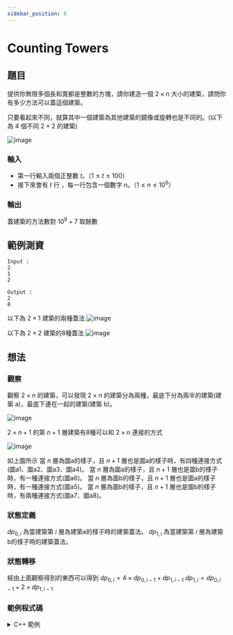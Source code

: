 ```yaml
---
sidebar_position: 9
---
```

Counting Towers
===

題目
---
提供你無限多個長和寬都是整數的方塊，請你建造一個 $2 \times n$ 大小的建築，請問你有多少方法可以蓋這個建築。

只要看起來不同，就算其中一個建築為其他建築的鏡像或旋轉也是不同的。(以下為 4 個不同 $2 \times 2$ 的建築)

![image](https://hackmd.io/_uploads/BJsIqK7XR.png)

### 輸入
- 第一行輸入兩個正整數 $t$。（$1 \le t \le 100$）
- 接下來會有 $t$ 行 ，每一行包含一個數字 $n$。（$1 \le n \le 10^{6}$）

### 輸出
蓋建築的方法數對 $10^9 + 7$ 取餘數

範例測資
---
```
Input : 
2
1
2

Output :
2
8
```
以下為 $2 \times 1$ 建築的兩種蓋法
![image](https://hackmd.io/_uploads/SkYvpn7m0.png)


以下為 $2 \times 2$ 建築的8種蓋法
![image](https://hackmd.io/_uploads/SyANahmQC.png)

想法
---
### 觀察
觀察 $2 \times n$ 的建築，可以發現 $2 \times n$ 的建築分為兩種，最底下分為兩半的建築(建築 a)，最底下連在一起的建築(建築 b)。

![image](https://hackmd.io/_uploads/ryCyza7QA.png)

$2 \times n+1$ 的第 $n + 1$ 層建築有8種可以和 $2 \times n$ 連接的方式

<!-- ![image](https://hackmd.io/_uploads/B1ADMTmQA.png)

![image](https://hackmd.io/_uploads/ryEFzaX7R.png)

![image](https://hackmd.io/_uploads/Bk8qMpQ7C.png)

![image](https://hackmd.io/_uploads/S1ijM6QXA.png)

![image](https://hackmd.io/_uploads/SyjkQa7QR.png)

![image](https://hackmd.io/_uploads/Sy5lma7mC.png)

![image](https://hackmd.io/_uploads/HJxG76QXA.png)

![image](https://hackmd.io/_uploads/B1eX76QXC.png)
 -->

![image](https://hackmd.io/_uploads/S10sNTXmC.png)

如上圖所示
當 $n$ 層為圖a的樣子，且 $n + 1$ 層也是圖a的樣子時，有四種連接方式(圖a1、圖a2、圖a3、圖a4)。
當 $n$ 層為圖a的樣子，且 $n + 1$ 層也是圖b的樣子時，有一種連接方式(圖a6)。
當 $n$ 層為圖b的樣子，且 $n + 1$ 層也是圖a的樣子時，有一種連接方式(圖a5)。
當 $n$ 層為圖b的樣子，且 $n + 1$ 層也是圖b的樣子時，有兩種連接方式(圖a7、圖a8)。

### 狀態定義
$dp_{0, i}$ 為當建築第 $i$ 層為建築a的樣子時的建築蓋法。
$dp_{1, i}$ 為當建築第 $i$ 層為建築b的樣子時的建築蓋法。

### 狀態轉移
經由上面觀察得到的東西可以得到
$dp_{0, i} = 4 \times dp_{0, i - 1} + dp_{1, i-1}$
$dp_{1, i} = dp_{0, i - 1} + 2 \times dp_{1, i - 1}$

### 範例程式碼
<details>
<summary> C++ 範例 </summary>

```cpp
#include <bits/stdc++.h>
using namespace std;
const long long int MOD=1e9+7;
long long int dp[2][1000010];
int main() {
    // ios::sync_with_stdio(0),cin.tie(0),cout.tie(0);
    dp[0][1]=1;//oo
    dp[1][1]=1;//<>
    for(int i=2;i<=1000000;i++){
        dp[0][i]=(dp[0][i-1]*4+dp[1][i-1])%MOD;
        dp[1][i]=(dp[0][i-1]+dp[1][i-1]*2)%MOD;
    }
    int t;
    cin>>t;
    while(t--){
        long long int n;
        cin>>n;
        cout<<(dp[0][n]+dp[1][n])%MOD<<"\n";
    }
    return 0;
}
```
</details>